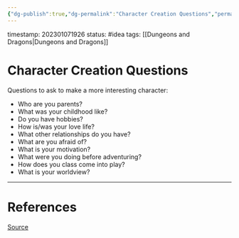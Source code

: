 ```yaml
---
{"dg-publish":true,"dg-permalink":"Character Creation Questions","permalink":"/Character Creation Questions/"}
---
```


timestamp: 202301071926
status: #idea
tags: [[Dungeons and Dragons\|Dungeons and Dragons]]
# Character Creation Questions
Questions to ask to make a more interesting character:
- Who are you parents?
- What was your childhood like?
- Do you have hobbies?
- How is/was your love life?
- What other relationships do you have?
- What are you afraid of?
- What is your motivation?
- What were you doing before adventuring?
- How does you class come into play?
- What is your worldview?



---
# References
[Source](https://www.thegamer.com/dungeons-dragons-dnd-questions-to-ask-creating-characters/)